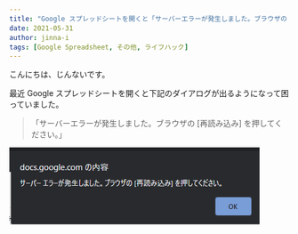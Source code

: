 ```yaml
---
title: "Google スプレッドシートを開くと「サーバーエラーが発生しました。ブラウザの [再読み込み] を押してください。」とダイアログが頻繁に表示される。"
date: 2021-05-31
author: jinna-i
tags: [Google Spreadsheet, その他, ライフハック]
---
```


こんにちは、じんないです。

最近 Google スプレッドシートを開くと下記のダイアログが出るようになって困っていました。

> 「サーバーエラーが発生しました。ブラウザの [再読み込み] を押してください。」

![](images/2020-12-09_19h16_19.png)